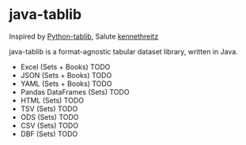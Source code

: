 # java-tablib
Inspired by [Python-tablib](https://github.com/kennethreitz/tablib), Salute [kennethreitz](https://github.com/kennethreitz)

java-tablib is a format-agnostic tabular dataset library, written in Java.

- Excel (Sets + Books) TODO
- JSON (Sets + Books) TODO
- YAML (Sets + Books) TODO
- Pandas DataFrames (Sets) TODO
- HTML (Sets) TODO
- TSV (Sets) TODO
- ODS (Sets) TODO
- CSV (Sets) TODO
- DBF (Sets) TODO